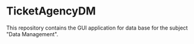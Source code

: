 # TicketAgencyDM

This repository contains the GUI application for data base for the subject "Data Management". 